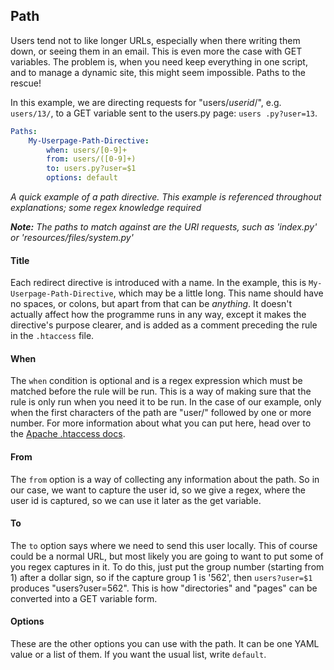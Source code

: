 ## Path
Users tend not to like longer URLs, especially when there writing them down, or seeing them in an email. This is even more the case with GET variables. The problem is, when you need keep everything in one script, and to manage a dynamic site, this might seem impossible. Paths to the rescue! 

In this example, we are directing requests for "users/*userid*/", e.g. `users/13/`, to a GET variable sent to the users.py page: `users
.py?user=13`.
```YAML
Paths:
    My-Userpage-Path-Directive:
        when: users/[0-9]+
        from: users/([0-9]+)
        to: users.py?user=$1
        options: default
```
*A quick example of a path directive. This example is referenced throughout explanations; some regex knowledge required*

***Note:*** *The paths to match against are the URI requests, such as 'index.py' or 'resources/files/system.py'*

#### Title
Each redirect directive is introduced with a name. In the example, this is `My-Userpage-Path-Directive`, which may be a little long. This name should have no spaces, or colons, but apart from that can be *anything*. It doesn't actually affect how the programme runs in any way, except it makes the directive's purpose clearer, and is added as a comment preceding the rule in the `.htaccess` file.

#### When
The `when` condition is optional and is a regex expression which must be matched before the rule will be run. This is a way of making sure that the rule is only run when you need it to be run. In the case of our example, only when the first characters of the path are "user/" followed by one or more number. For more information about what you can put here, head over to the [Apache .htaccess docs](http://httpd.apache.org/docs/current/mod/mod_rewrite.html#rewritecond).

#### From
The `from` option is a way of collecting any information about the path. So in our case, we want to capture the user id, so we give a regex, where the user id is captured, so we can use it later as the get variable.

#### To
The `to` option says where we need to send this user locally. This of course could be a normal URL, but most likely you are going to want to put some of you regex captures in it. To do this, just put the group number (starting from 1) after a dollar sign, so if the capture group 1 is '562', then `users?user=$1` produces "users?user=562". This is how "directories" and "pages" can be converted into a GET variable form.

#### Options
These are the other options you can use with the path. It can be one YAML value or a list of them. If you want the usual list, write `default`.